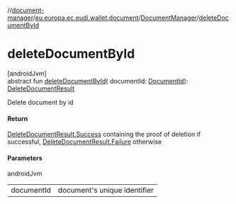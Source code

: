 //[document-manager](../../../index.md)/[eu.europa.ec.eudi.wallet.document](../index.md)/[DocumentManager](index.md)/[deleteDocumentById](delete-document-by-id.md)

# deleteDocumentById

[androidJvm]\
abstract fun [deleteDocumentById](delete-document-by-id.md)(
documentId: [DocumentId](../-document-id/index.md)): [DeleteDocumentResult](../-delete-document-result/index.md)

Delete document by id

#### Return

[DeleteDocumentResult.Success](../-delete-document-result/-success/index.md) containing the proof of deletion if successful, [DeleteDocumentResult.Failure](../-delete-document-result/-failure/index.md) otherwise

#### Parameters

androidJvm

| | |
|---|---|
| documentId | document's unique identifier |
